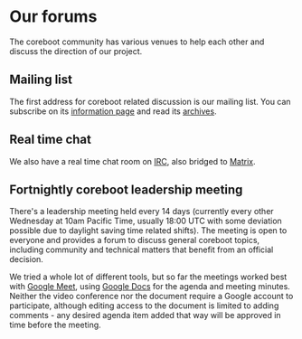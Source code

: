 # Our forums

The coreboot community has various venues to help each other and discuss the
direction of our project.

## Mailing list

The first address for coreboot related discussion is our mailing list.
You can subscribe on its
[information page](https://mail.coreboot.org/postorius/lists/coreboot.coreboot.org/) and
read its
[archives](https://mail.coreboot.org/hyperkitty/list/coreboot@coreboot.org/).

## Real time chat

We also have a real time chat room on [IRC](ircs://irc.libera.chat/#coreboot),
also bridged to [Matrix](https://matrix.to/#/#coreboot:libera.chat).

## Fortnightly coreboot leadership meeting

There's a leadership meeting held every 14 days (currently every other
Wednesday at 10am Pacific Time, usually 18:00 UTC with some deviation
possible due to daylight saving time related shifts). The meeting
is open to everyone and provides a forum to discuss general coreboot
topics, including community and technical matters that benefit from
an official decision.

We tried a whole lot of different tools, but so far the meetings worked
best with [Google Meet](https://meet.google.com/syn-toap-agu),
using [Google Docs](https://docs.google.com/document/d/1NRXqXcLBp5pFkHiJbrLdv3Spqh1Hu086HYkKrgKjeDQ/edit)
for the agenda and meeting minutes. Neither the video conference nor
the document require a Google account to participate, although editing
access to the document is limited to adding comments - any desired
agenda item added that way will be approved in time before the meeting.
